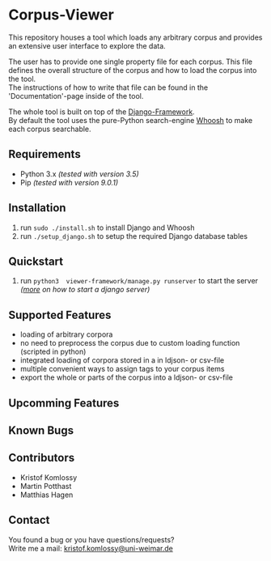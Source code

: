 # Corpus-Viewer
This repository houses a tool which loads any arbitrary corpus and provides an extensive user interface to explore the data. 

The user has to provide one single property file for each corpus. This file defines the overall structure of the corpus and how to load the corpus into the tool.  
The instructions of how to write that file can be found in the 'Documentation'-page inside of the tool.  

The whole tool is built on top of the [Django-Framework](https://www.djangoproject.com/).  
By default the tool uses the pure-Python search-engine [Whoosh](https://pypi.python.org/pypi/Whoosh/) to make each corpus searchable.

## Requirements
* Python 3.x _(tested with version 3.5)_
* Pip _(tested with version 9.0.1)_

## Installation
1. run `sudo ./install.sh` to install Django and Whoosh
2. run `./setup_django.sh` to setup the required Django database tables

## Quickstart
1. run `python3  viewer-framework/manage.py runserver` to start the server _([more](https://docs.djangoproject.com/en/1.10/ref/django-admin/#django-admin-runserver) on how to start a django server)_

## Supported Features
* loading of arbitrary corpora
* no need to preprocess the corpus due to custom loading function (scripted in python)
* integrated loading of corpora stored in a in ldjson- or csv-file
* multiple convenient ways to assign tags to your corpus items
* export the whole or parts of the corpus into a ldjson- or csv-file

## Upcomming Features

## Known Bugs

## Contributors
* Kristof Komlossy
* Martin Potthast
* Matthias Hagen

## Contact
You found a bug or you have questions/requests?  
Write me a mail: kristof.komlossy@uni-weimar.de